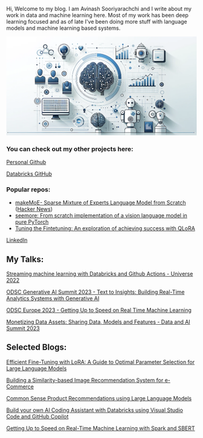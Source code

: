 Hi, Welcome to my blog. I am Avinash Sooriyarachchi and I write about my work in data and machine learning here. Most of my work has been deep learning focused and as of late I've been doing more stuff with language models and machine learning based systems. 

![Blog logo](images/img.png)

### You can check out my other projects here:

 [Personal Github](https://github.com/AviSoori1x)
 
 [Databricks GitHub](https://github.com/avisoori-databricks)
 
### Popular repos:
   
  - [makeMoE- Sparse Mixture of Experts Language Model from Scratch](https://github.com/AviSoori1x/makeMoE) ([Hacker News](https://news.ycombinator.com/item?id=39742921))
  - [seemore: From scratch implementation of a vision language model in pure PyTorch](https://github.com/AviSoori1x/seemore)
  - [Tuning the Fintetuning: An exploration of achieving success with QLoRA](https://github.com/AviSoori1x/Tuning-the-Finetuning) 
     
    

 [LinkedIn](https://www.linkedin.com/in/avinash-sooriyarachchi-104b45100/)

## My Talks:
[Streaming machine learning with Databricks and Github Actions - Universe 2022](https://youtu.be/ogk__G33E-A?si=GO01BOIVzLs78pOK)

[ODSC Generative AI Summit 2023 - Text to Insights: Building Real-Time Analytics Systems with Generative AI](https://youtu.be/yJ0ywuG_yv4?t=12880)

[ODSC Europe 2023 - Getting Up to Speed on Real Time Machine Learning](https://youtu.be/eJqqDZkBrzE?si=QTXPKWQQJ0EqzklY)

[Monetizing Data Assets: Sharing Data, Models and Features - Data and AI Summit 2023](https://youtu.be/wj_WtrrEfi8?si=kWgx-jF6nD_f0-h0)

## Selected Blogs:
[Efficient Fine-Tuning with LoRA: A Guide to Optimal Parameter Selection for Large Language Models](https://www.databricks.com/blog/efficient-fine-tuning-lora-guide-llms)

[Building a Similarity-based Image Recommendation System for e-Commerce](https://www.databricks.com/blog/2022/03/01/building-a-similarity-based-image-recommendation-system-for-e-commerce.html)

[Common Sense Product Recommendations using Large Language Models](https://www.databricks.com/blog/common-sense-product-recommendations-using-large-language-models)

[Build your own AI Coding Assistant with Databricks using Visual Studio Code and GitHub Copilot](https://avi-soori.medium.com/build-your-own-ai-coding-assistant-with-databricks-using-visual-studio-code-and-github-copilot-50643317082f)

[Getting Up to Speed on Real-Time Machine Learning with Spark and SBERT](https://opendatascience.com/getting-up-to-speed-on-real-time-machine-learning-with-spark-and-sbert/)

